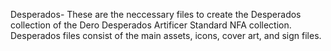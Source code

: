 Desperados- These are the neccessary files to create the Desperados collection of the Dero Desperados Artificer Standard NFA collection. Desperados files consist of the main assets, icons, cover art, and sign files.
